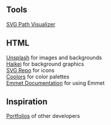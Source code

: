 ## Tools
[SVG Path Visualizer](https://svg-path-visualizer.netlify.app)

## HTML
[Unsplash](https://unsplash.com/) for images and backgrounds\
[Haikei](https://app.haikei.app/) for background graphics\
[SVG Repo](https://www.svgrepo.com/) for icons\
[Coolors](https://coolors.com/) for color palettes\
[Emmet Documentation](https://docs.emmet.io/abbreviations/) for using Emmet

## Inspiration
[Portfolios](https://github.com/emmabostian/developer-portfolios/) of other developers